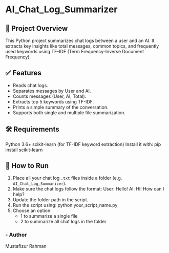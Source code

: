# AI_Chat_Log_Summarizer

## 📄 Project Overview
This Python project summarizes chat logs between a user and an AI. It extracts key insights like total messages, common topics, and frequently used keywords using TF-IDF (Term Frequency-Inverse Document Frequency).

## ✅ Features
- Reads chat logs.
- Separates messages by User and AI.
- Counts messages (User, AI, Total).
- Extracts top 5 keywords using TF-IDF.
- Prints a simple summary of the conversation.
- Supports both single and multiple file summarization.


## 🛠️ Requirements
Python 3.6+
scikit-learn (for TF-IDF keyword extraction)
Install it with:
    pip install scikit-learn


## 🚀 How to Run
1. Place all your chat log `.txt` files inside a folder (e.g. `AI_Chat_Log_Summarizer`).
2. Make sure the chat logs follow the format:
   User: Hello!
   AI: Hi! How can I help?
3. Update the folder path in the script.
4. Run the script using: python your_script_name.py
5. Choose an option:
   - 1 to summarize a single file
   - 2 to summarize all chat logs in the folder


### - Author
Mustafizur Rahman
